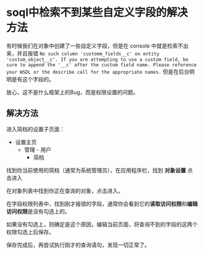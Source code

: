 # soql中检索不到某些自定义字段的解决方法

有时候我们在对象中创建了一些自定义字段，但是在 console 中就是检索不出来，并且报错 `No such column 'customm_fields__c' on entity 'custom_object__c'. If you are attempting to use a custom field, be sure to append the '__c' after the custom field name. Please reference your WSDL or the describe call for the appropriate names.` 但是在后台明明是有这个字段的。

放心，这不是什么框架上的Bug，而是权限设置的问题。

## 解决方法

进入简档的设置子页面：

- 设置主页
  - 管理 - 用户
    - 简档

找到你当前使用的简档（通常为系统管理员），在应用程序栏，找到 **对象设置** 点击进入

在对象列表中找到你正在查询的对象，点击进入。

在字段权限列表中，找到刚才报错的字段，通常你会看到它的**读取访问权限**和**编辑访问权限**是没有勾选上的。

如果没有勾选上，则确定是这个原因，编辑当前页面，将查询不到的字段的这两个权限勾选上后保存。

保存完成后，再尝试执行刚才的查询语句，发现一切正常了。

